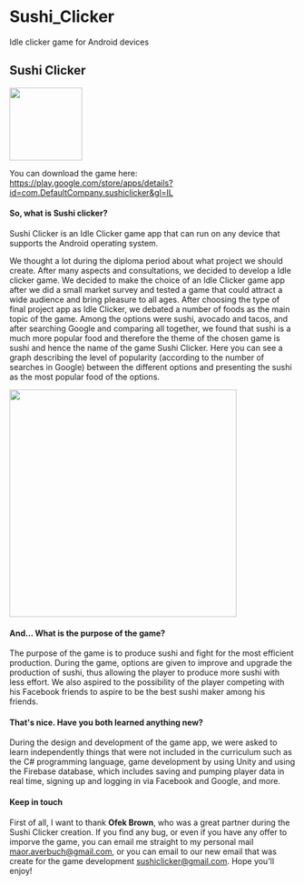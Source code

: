 # Sushi_Clicker

Idle clicker game for Android devices

## Sushi Clicker

<img src="img/Sushi.png" width="128">

You can download the game here: https://play.google.com/store/apps/details?id=com.DefaultCompany.sushiclicker&gl=IL

#### So, what is Sushi clicker?

Sushi Clicker is an Idle Clicker game app that can run on any device that supports the Android operating system.

We thought a lot during the diploma period about what project we should create.
After many aspects and consultations, we decided to develop a Idle clicker game.
We decided to make the choice of an Idle Clicker game app after we did a small market survey and tested a game that could attract a wide audience and bring pleasure to all ages.
After choosing the type of final project app as Idle Clicker, we debated a number of foods as the main topic of the game. Among the options were sushi, avocado and tacos, and after searching Google and comparing all together, we found that sushi is a much more popular food and therefore the theme of the chosen game is sushi and hence the name of the game Sushi Clicker.
Here you can see a graph describing the level of popularity (according to the number of searches in Google) between the different options and presenting the sushi as the most popular food of the options.

<img src="img/Analyze.png" width="400">

#### And... What is the purpose of the game?

The purpose of the game is to produce sushi and fight for the most efficient production.
During the game, options are given to improve and upgrade the production of sushi, thus allowing the player to produce more sushi with less effort.
We also aspired to the possibility of the player competing with his Facebook friends to aspire to be the best sushi maker among his friends.

#### That's nice. Have you both learned anything new?

During the design and development of the game app, we were asked to learn independently things that were not included in the curriculum such as the C# programming language, game development by using Unity and using the Firebase database, which includes saving and pumping player data in real time, signing up and logging in via Facebook and Google, and more.

#### Keep in touch

First of all, I want to thank **Ofek Brown**, who was a great partner during the Sushi Clicker creation.
If you find any bug, or even if you have any offer to imporve the game, you can email me straight to my personal mail maor.averbuch@gmail.com, or you can email to our new email that was create for the game development sushiclicker@gmail.com.
Hope you'll enjoy!
